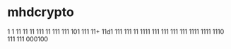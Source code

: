 
# mhdcrypto
1
1
11
11
11
111
11
111
111
101
111
11+
11d1
111
111
11
1111
111
111
111
111
1111
1111
1110
111
111
000100
